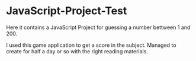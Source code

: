 # JavaScript-Project-Test
Here it contains a JavaScript Project for guessing a number bettween 1 and 200.

I used this game application to get a score in the subject. Managed to create for half a day or so with the right reading materials.
